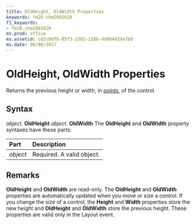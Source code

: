 ```yaml
---
title: OldHeight, OldWidth Properties
keywords: fm20.chm2001620
f1_keywords:
- fm20.chm2001620
ms.prod: office
ms.assetid: cd2c0dfb-85f3-2381-128b-4d964829e7b0
ms.date: 06/08/2017
---
```



# OldHeight, OldWidth Properties



Returns the previous height or width, in [points](../../Glossary/vbe-glossary.md#point), of the control.

## Syntax

_object_. **OldHeight**
 _object_. **OldWidth**
The  **OldHeight** and **OldWidth** property syntaxes have these parts:


|Part|Description|
|:-----|:-----|
| _object_|Required. A valid object.|

## Remarks

**OldHeight** and **OldWidth** are read-only.
The  **OldHeight** and **OldWidth** properties are automatically updated when you move or size a control. If you change the size of a control, the **Height** and **Width** properties store the new height and **OldHeight** and **OldWidth** store the previous height.
These properties are valid only in the Layout event.

